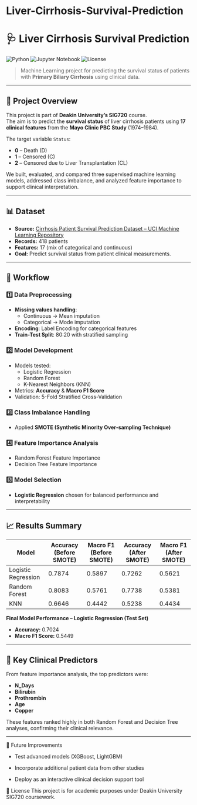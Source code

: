 # Liver-Cirrhosis-Survival-Prediction

# 🩺 Liver Cirrhosis Survival Prediction

![Python](https://img.shields.io/badge/Python-3.9+-blue.svg)
![Jupyter Notebook](https://img.shields.io/badge/Jupyter-Notebook-orange.svg)
![License](https://img.shields.io/badge/License-Academic-green.svg)

> Machine Learning project for predicting the survival status of patients with **Primary Biliary Cirrhosis** using clinical data.

---

## 📄 Project Overview
This project is part of **Deakin University’s SIG720** course.  
The aim is to predict the **survival status** of liver cirrhosis patients using **17 clinical features** from the **Mayo Clinic PBC Study** (1974–1984).  

The target variable `Status`:
- **0** – Death (D)  
- **1** – Censored (C)  
- **2** – Censored due to Liver Transplantation (CL)  

We built, evaluated, and compared three supervised machine learning models, addressed class imbalance, and analyzed feature importance to support clinical interpretation.

---

## 📊 Dataset
- **Source:** [Cirrhosis Patient Survival Prediction Dataset – UCI Machine Learning Repository](https://archive.ics.uci.edu/dataset/878/cirrhosis+patient+survival+prediction+dataset-1)  
- **Records:** 418 patients  
- **Features:** 17 (mix of categorical and continuous)  
- **Goal:** Predict survival status from patient clinical measurements.

---

## 🔄 Workflow

### 1️⃣ Data Preprocessing
- **Missing values handling**:  
  - Continuous → Mean imputation  
  - Categorical → Mode imputation  
- **Encoding**: Label Encoding for categorical features  
- **Train-Test Split**: 80:20 with stratified sampling

### 2️⃣ Model Development
- Models tested:
  - Logistic Regression
  - Random Forest
  - K-Nearest Neighbors (KNN)
- Metrics: **Accuracy** & **Macro F1 Score**
- Validation: 5-Fold Stratified Cross-Validation

### 3️⃣ Class Imbalance Handling
- Applied **SMOTE (Synthetic Minority Over-sampling Technique)**

### 4️⃣ Feature Importance Analysis
- Random Forest Feature Importance
- Decision Tree Feature Importance

### 5️⃣ Model Selection
- **Logistic Regression** chosen for balanced performance and interpretability

---

## 📈 Results Summary

| Model               | Accuracy (Before SMOTE) | Macro F1 (Before SMOTE) | Accuracy (After SMOTE) | Macro F1 (After SMOTE) |
|---------------------|-------------------------|--------------------------|------------------------|------------------------|
| Logistic Regression | 0.7874                  | 0.5897                   | 0.7262                 | 0.5621                 |
| Random Forest       | 0.8083                  | 0.5761                   | 0.7738                 | 0.5381                 |
| KNN                 | 0.6646                  | 0.4442                   | 0.5238                 | 0.4434                 |

**Final Model Performance – Logistic Regression (Test Set)**  
- **Accuracy:** 0.7024  
- **Macro F1 Score:** 0.5449  

---

## 🩻 Key Clinical Predictors
From feature importance analysis, the top predictors were:
- **N_Days**
- **Bilirubin**
- **Prothrombin**
- **Age**
- **Copper**

These features ranked highly in both Random Forest and Decision Tree analyses, confirming their clinical relevance.

---

📌 Future Improvements
* Test advanced models (XGBoost, LightGBM)

* Incorporate additional patient data from other studies

* Deploy as an interactive clinical decision support tool

📜 License
This project is for academic purposes under Deakin University SIG720 coursework.
